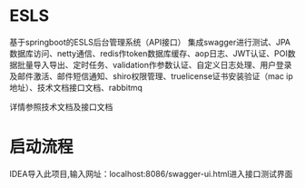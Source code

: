 # ESLS
基于springboot的ESLS后台管理系统（API接口） 集成swagger进行测试、JPA数据库访问、netty通信、redis作token数据库缓存、aop日志、JWT认证、POI数据批量导入导出、定时任务、validation作参数认证、自定义日志处理、用户登录及邮件激活、邮件短信通知、shiro权限管理、truelicense证书安装验证（mac ip地址）、技术文档接口文档、rabbitmq

详情参照技术文档及接口文档
# 启动流程
IDEA导入此项目,输入网址：localhost:8086/swagger-ui.html进入接口测试界面
